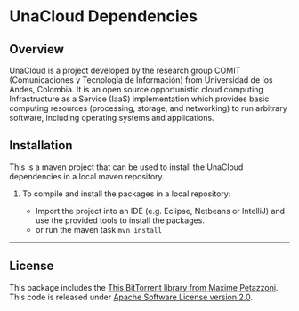 # UnaCloud Dependencies

## Overview
UnaCloud is a project developed by the research group COMIT (Comunicaciones y Tecnología de Información) from Universidad de los Andes, Colombia. It is an open source opportunistic cloud computing Infrastructure as a Service (IaaS) implementation which provides basic computing resources (processing, storage, and networking) to run arbitrary software, including operating systems and applications.

## Installation
This is a maven project that can be used to install the UnaCloud dependencies in a local maven repository. 

1. To compile and install the packages in a local repository:

    - Import the project into an IDE (e.g. Eclipse, Netbeans or IntelliJ) and use the provided tools to install the packages.
    - or run the maven task `mvn install`
   
    
---

## License
This package includes the [This BitTorrent library from Maxime Petazzoni](https://github.com/mpetazzoni/ttorrent).
This code is released under [Apache Software License version 2.0](https://www.apache.org/licenses/LICENSE-2.0).
